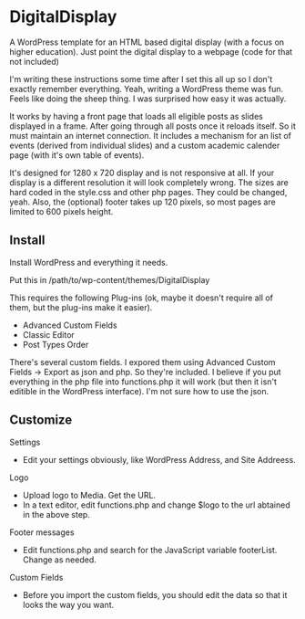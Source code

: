 # DigitalDisplay

A WordPress template for an HTML based digital display (with a focus on higher education). Just point the digital display to a webpage (code for that not included)

I'm writing these instructions some time after I set this all up so I don't exactly remember everything. Yeah, writing a WordPress theme was fun. Feels like doing the sheep thing. I was surprised how easy it was actually.

It works by having a front page that loads all eligible posts as slides displayed in a frame. After going through all posts once it reloads itself. So it must maintain an internet connection. It includes a mechanism for an list of events (derived from individual slides) and a custom academic calender page (with it's own table of events).

It's designed for 1280 x 720 display and is not responsive at all. If your display is a different resolution it will look completely wrong. The sizes are hard coded in the style.css and other php pages. They could be changed, yeah. Also, the (optional) footer takes up 120 pixels, so most pages are limited to 600 pixels height.

## Install

Install WordPress and everything it needs.

Put this in /path/to/wp-content/themes/DigitalDisplay

This requires the following Plug-ins (ok, maybe it doesn't require all of them, but the plug-ins make it easier).

* Advanced Custom Fields
* Classic Editor
* Post Types Order

There's several custom fields. I expored them using Advanced Custom Fields -> Export as json and php. So they're included. I believe if you put everything in the php file into functions.php it will work (but then it isn't editible in the WordPress interface). I'm not sure how to use the json.

## Customize

Settings

* Edit your settings obviously, like WordPress Address, and Site Addreess.

Logo

* Upload logo to Media. Get the URL.
* In a text editor, edit functions.php and change $logo to the url abtained in the above step.

Footer messages

* Edit functions.php and search for the JavaScript variable footerList. Change as needed.

Custom Fields

* Before you import the custom fields, you should edit the data so that it looks the way you want.

